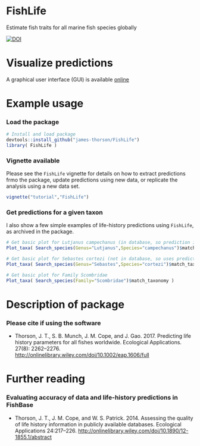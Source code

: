 # FishLife
Estimate fish traits for all marine fish species globally

[![DOI](https://zenodo.org/badge/67250650.svg)](https://zenodo.org/badge/latestdoi/67250650)

# Visualize predictions

A graphical user interface (GUI) is available [online](https://james-thorson.shinyapps.io/FishLife/)

# Example usage

### Load the package
```R
# Install and load package
devtools::install_github("james-thorson/FishLife")
library( FishLife )
```

### Vignette available
Please see the `FishLife` vignette for details on how to extract predictions frmo the package, update predictions using new data, or replicate the analysis using a new data set.  
```R
vignette("tutorial","FishLife")
```

### Get predictions for a given taxon
I also show a few simple examples of life-history predictions using `FishLife`, as archived in the package.  
```R
# Get basic plot for Lutjanus campechanus (in database, so prediction is informed by species-specific data)
Plot_taxa( Search_species(Genus="Lutjanus",Species="campechanus")$match_taxonomy )

# Get basic plot for Sebastes cortezi (not in database, so uses predictive distribution for genus Sebastes)
Plot_taxa( Search_species(Genus="Sebastes",Species="cortezi")$match_taxonomy )

# Get basic plot for Family Scombridae 
Plot_taxa( Search_species(Family="Scombridae")$match_taxonomy )
```

Description of package
=============
### Please cite if using the software
* Thorson, J. T., S. B. Munch, J. M. Cope, and J. Gao. 2017. Predicting life history parameters for all fishes worldwide. Ecological Applications. 27(8): 2262–2276. http://onlinelibrary.wiley.com/doi/10.1002/eap.1606/full

Further reading
=============
### Evaluating accuracy of data and life-history predictions in FishBase
* Thorson, J. T., J. M. Cope, and W. S. Patrick. 2014. Assessing the quality of life history information in publicly available databases. Ecological Applications 24:217–226. http://onlinelibrary.wiley.com/doi/10.1890/12-1855.1/abstract


